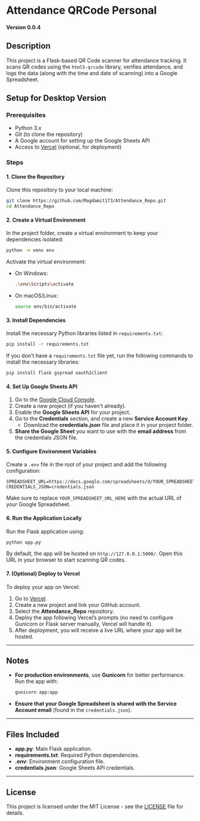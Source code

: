 
# Attendance QRCode Personal
#### Version 0.0.4

## Description
This project is a Flask-based QR Code scanner for attendance tracking. It scans QR codes using the `html5-qrcode` library, verifies attendance, and logs the data (along with the time and date of scanning) into a Google Spreadsheet.

## Setup for Desktop Version

### Prerequisites
- Python 3.x
- Git (to clone the repository)
- A Google account for setting up the Google Sheets API
- Access to [Vercel](https://vercel.com/) (optional, for deployment)

### Steps

#### 1. Clone the Repository

Clone this repository to your local machine:

```bash
git clone https://github.com/Magdamit173/Attendance_Repo.git
cd Attendance_Repo
```

#### 2. Create a Virtual Environment

In the project folder, create a virtual environment to keep your dependencies isolated:

```bash
python -m venv env
```

Activate the virtual environment:

- On Windows:
  ```bash
  .\env\Scripts\activate
  ```

- On macOS/Linux:
  ```bash
  source env/bin/activate
  ```

#### 3. Install Dependencies

Install the necessary Python libraries listed in `requirements.txt`:

```bash
pip install -r requirements.txt
```

If you don't have a `requirements.txt` file yet, run the following commands to install the necessary libraries:

```bash
pip install flask gspread oauth2client
```

#### 4. Set Up Google Sheets API

1. Go to the [Google Cloud Console](https://console.cloud.google.com/).
2. Create a new project (if you haven't already).
3. Enable the **Google Sheets API** for your project.
4. Go to the **Credentials** section, and create a new **Service Account Key**.
   - Download the **credentials.json** file and place it in your project folder.
5. **Share the Google Sheet** you want to use with the **email address** from the credentials JSON file.

#### 5. Configure Environment Variables

Create a `.env` file in the root of your project and add the following configuration:

```env
SPREADSHEET_URL=https://docs.google.com/spreadsheets/d/YOUR_SPREADSHEET_URL_HERE
CREDENTIALS_JSON=credentials.json
```

Make sure to replace `YOUR_SPREADSHEET_URL_HERE` with the actual URL of your Google Spreadsheet.

#### 6. Run the Application Locally

Run the Flask application using:

```bash
python app.py
```

By default, the app will be hosted on `http://127.0.0.1:5000/`. Open this URL in your browser to start scanning QR codes.

#### 7. (Optional) Deploy to Vercel

To deploy your app on Vercel:

1. Go to [Vercel](https://vercel.com/).
2. Create a new project and link your GitHub account.
3. Select the **Attendance_Repo** repository.
4. Deploy the app following Vercel’s prompts (no need to configure Gunicorn or Flask server manually, Vercel will handle it).
5. After deployment, you will receive a live URL where your app will be hosted.

---

## Notes
- **For production environments**, use **Gunicorn** for better performance. Run the app with:
  ```bash
  gunicorn app:app
  ```

- **Ensure that your Google Spreadsheet is shared with the Service Account email** (found in the `credentials.json`).

---

## Files Included

- **app.py**: Main Flask application.
- **requirements.txt**: Required Python dependencies.
- **.env**: Environment configuration file.
- **credentials.json**: Google Sheets API credentials.

---

## License
This project is licensed under the MIT License - see the [LICENSE](LICENSE) file for details.
